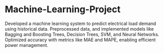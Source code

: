 # Machine-Learning-Project
Developed a machine learning system to predict electrical load demand using historical data. Preprocessed data, and implemented models like Bagging and Boosting Trees, Decision Trees, SVM, and Neural Networks. Optimized accuracy with metrics like MAE and MAPE, enabling efficient power management.
